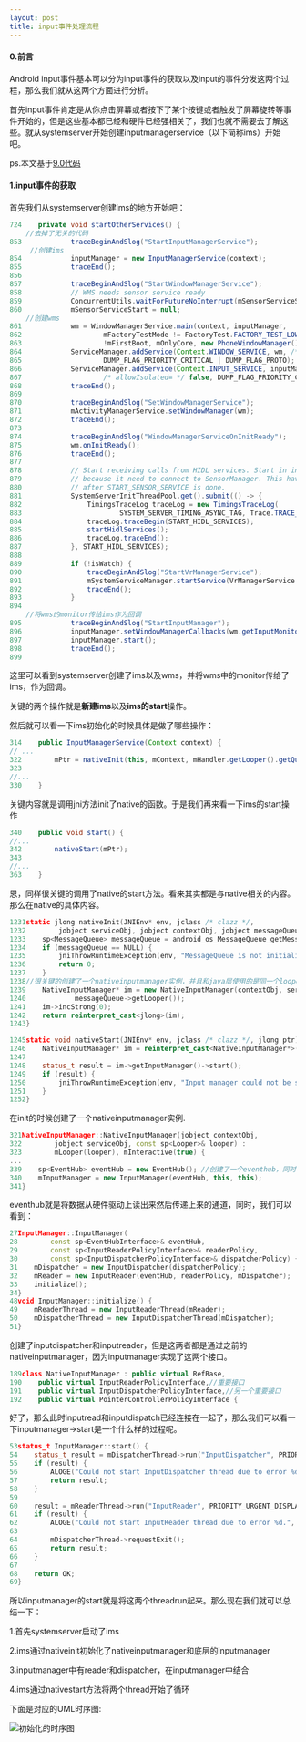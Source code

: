 ```yaml
---
layout: post
title: input事件处理流程
---
```


#### 0.前言

Android input事件基本可以分为input事件的获取以及input的事件分发这两个过程，那么我们就从这两个方面进行分析。

首先input事件肯定是从你点击屏幕或者按下了某个按键或者触发了屏幕旋转等事件开始的，但是这些基本都已经和硬件已经强相关了，我们也就不需要去了解这些。就从systemserver开始创建inputmanagerservice（以下简称ims）开始吧。

ps.本文基于[9.0代码](http://androidxref.com/9.0.0_r3/)

#### 1.input事件的获取

首先我们从systemserver创建ims的地方开始吧：

```java
724    private void startOtherServices() {
    //去掉了无关的代码
853            traceBeginAndSlog("StartInputManagerService");
     //创建ims
854            inputManager = new InputManagerService(context);
855            traceEnd();
856
857            traceBeginAndSlog("StartWindowManagerService");
858            // WMS needs sensor service ready
859            ConcurrentUtils.waitForFutureNoInterrupt(mSensorServiceStart, START_SENSOR_SERVICE);
860            mSensorServiceStart = null;
    //创建wms
861            wm = WindowManagerService.main(context, inputManager,
862                    mFactoryTestMode != FactoryTest.FACTORY_TEST_LOW_LEVEL,
863                    !mFirstBoot, mOnlyCore, new PhoneWindowManager());
864            ServiceManager.addService(Context.WINDOW_SERVICE, wm, /* allowIsolated= */ false,
865                    DUMP_FLAG_PRIORITY_CRITICAL | DUMP_FLAG_PROTO);
866            ServiceManager.addService(Context.INPUT_SERVICE, inputManager,
867                    /* allowIsolated= */ false, DUMP_FLAG_PRIORITY_CRITICAL);
868            traceEnd();
869
870            traceBeginAndSlog("SetWindowManagerService");
871            mActivityManagerService.setWindowManager(wm);
872            traceEnd();
873
874            traceBeginAndSlog("WindowManagerServiceOnInitReady");
875            wm.onInitReady();
876            traceEnd();
877
878            // Start receiving calls from HIDL services. Start in in a separate thread
879            // because it need to connect to SensorManager. This have to start
880            // after START_SENSOR_SERVICE is done.
881            SystemServerInitThreadPool.get().submit(() -> {
882                TimingsTraceLog traceLog = new TimingsTraceLog(
883                        SYSTEM_SERVER_TIMING_ASYNC_TAG, Trace.TRACE_TAG_SYSTEM_SERVER);
884                traceLog.traceBegin(START_HIDL_SERVICES);
885                startHidlServices();
886                traceLog.traceEnd();
887            }, START_HIDL_SERVICES);
888
889            if (!isWatch) {
890                traceBeginAndSlog("StartVrManagerService");
891                mSystemServiceManager.startService(VrManagerService.class);
892                traceEnd();
893            }
894
    //将wms的monitor传给ims作为回调
895            traceBeginAndSlog("StartInputManager");
896            inputManager.setWindowManagerCallbacks(wm.getInputMonitor());
897            inputManager.start();
898            traceEnd();
899
```

这里可以看到systemserver创建了ims以及wms，并将wms中的monitor传给了ims，作为回调。

关键的两个操作就是**新建ims**以及**ims的start**操作。

然后就可以看一下ims初始化的时候具体是做了哪些操作：

```java
314    public InputManagerService(Context context) {
// ...
322        mPtr = nativeInit(this, mContext, mHandler.getLooper().getQueue());
323
//...
330    }
```

关键内容就是调用jni方法init了native的函数。于是我们再来看一下ims的start操作

```java
340    public void start() {
//...
342        nativeStart(mPtr);
343
//...
363    }
```

恩，同样很关键的调用了native的start方法。看来其实都是与native相关的内容。那么在native的具体内容。

```cpp
1231static jlong nativeInit(JNIEnv* env, jclass /* clazz */,
1232        jobject serviceObj, jobject contextObj, jobject messageQueueObj) {
1233    sp<MessageQueue> messageQueue = android_os_MessageQueue_getMessageQueue(env, messageQueueObj);
1234    if (messageQueue == NULL) {
1235        jniThrowRuntimeException(env, "MessageQueue is not initialized.");
1236        return 0;
1237    }
1238//很关键的创建了一个nativeinputmanager实例，并且和java层使用的是同一个looper
1239    NativeInputManager* im = new NativeInputManager(contextObj, serviceObj,
1240            messageQueue->getLooper());
1241    im->incStrong(0);
1242    return reinterpret_cast<jlong>(im);
1243}
```

```cpp
1245static void nativeStart(JNIEnv* env, jclass /* clazz */, jlong ptr) {
1246    NativeInputManager* im = reinterpret_cast<NativeInputManager*>(ptr);
1247
1248    status_t result = im->getInputManager()->start();
1249    if (result) {
1250        jniThrowRuntimeException(env, "Input manager could not be started.");
1251    }
1252}
```

在init的时候创建了一个nativeinputmanager实例.

```cpp
321NativeInputManager::NativeInputManager(jobject contextObj,
322        jobject serviceObj, const sp<Looper>& looper) :
323        mLooper(looper), mInteractive(true) {
...
339    sp<EventHub> eventHub = new EventHub(); //创建了一个eventhub，同时将这个eventhub传给新建的inputmanager
340    mInputManager = new InputManager(eventHub, this, this);
341}
```

eventhub就是将数据从硬件驱动上读出来然后传递上来的通道，同时，我们可以看到：

```cpp
27InputManager::InputManager(
28        const sp<EventHubInterface>& eventHub,
29        const sp<InputReaderPolicyInterface>& readerPolicy,
30        const sp<InputDispatcherPolicyInterface>& dispatcherPolicy) {
31    mDispatcher = new InputDispatcher(dispatcherPolicy);
32    mReader = new InputReader(eventHub, readerPolicy, mDispatcher);
33    initialize();
34}
48void InputManager::initialize() {
49    mReaderThread = new InputReaderThread(mReader);
50    mDispatcherThread = new InputDispatcherThread(mDispatcher);
51}
```

创建了inputdispatcher和inputreader，但是这两者都是通过之前的nativeinputmanager，因为inputmanager实现了这两个接口。

```cpp
189class NativeInputManager : public virtual RefBase,
190    public virtual InputReaderPolicyInterface,//重要接口
191    public virtual InputDispatcherPolicyInterface,//另一个重要接口
192    public virtual PointerControllerPolicyInterface {
```

好了，那么此时inputread和inputdispatch已经连接在一起了，那么我们可以看一下inputmanager->start是一个什么样的过程呢。

```cpp
53status_t InputManager::start() {
54    status_t result = mDispatcherThread->run("InputDispatcher", PRIORITY_URGENT_DISPLAY);
55    if (result) {
56        ALOGE("Could not start InputDispatcher thread due to error %d.", result);
57        return result;
58    }
59
60    result = mReaderThread->run("InputReader", PRIORITY_URGENT_DISPLAY);
61    if (result) {
62        ALOGE("Could not start InputReader thread due to error %d.", result);
63
64        mDispatcherThread->requestExit();
65        return result;
66    }
67
68    return OK;
69}
```

所以inputmanager的start就是将这两个threadrun起来。那么现在我们就可以总结一下：

1.首先systemserver启动了ims

2.ims通过nativeinit初始化了nativeinputmanager和底层的inputmanager

3.inputmanager中有reader和dispatcher，在inputmanager中结合

4.ims通过nativestart方法将两个thread开始了循环

下面是对应的UML时序图:

![初始化的时序图]({{site.url}}/img/input/sm-_ims.png)